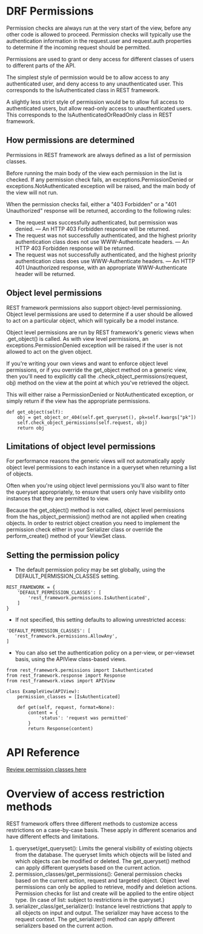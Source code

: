 # DRF Permissions
Permission checks are always run at the very start of the view, before any other code is allowed to proceed. Permission checks will typically use the authentication information in the request.user and request.auth properties to determine if the incoming request should be permitted.

Permissions are used to grant or deny access for different classes of users to different parts of the API.

The simplest style of permission would be to allow access to any authenticated user, and deny access to any unauthenticated user. This corresponds to the IsAuthenticated class in REST framework.

A slightly less strict style of permission would be to allow full access to authenticated users, but allow read-only access to unauthenticated users. This corresponds to the IsAuthenticatedOrReadOnly class in REST framework.

## How permissions are determined
Permissions in REST framework are always defined as a list of permission classes.

Before running the main body of the view each permission in the list is checked. If any permission check fails, an exceptions.PermissionDenied or exceptions.NotAuthenticated exception will be raised, and the main body of the view will not run.

When the permission checks fail, either a "403 Forbidden" or a "401 Unauthorized" response will be returned, according to the following rules:

- The request was successfully authenticated, but permission was denied. — An HTTP 403 Forbidden response will be returned.
- The request was not successfully authenticated, and the highest priority authentication class does not use WWW-Authenticate headers. — An HTTP 403 Forbidden response will be returned.
- The request was not successfully authenticated, and the highest priority authentication class does use WWW-Authenticate headers. — An HTTP 401 Unauthorized response, with an appropriate WWW-Authenticate header will be returned.

## Object level permissions
REST framework permissions also support object-level permissioning. Object level permissions are used to determine if a user should be allowed to act on a particular object, which will typically be a model instance.

Object level permissions are run by REST framework's generic views when .get_object() is called. As with view level permissions, an exceptions.PermissionDenied exception will be raised if the user is not allowed to act on the given object.

If you're writing your own views and want to enforce object level permissions, or if you override the get_object method on a generic view, then you'll need to explicitly call the .check_object_permissions(request, obj) method on the view at the point at which you've retrieved the object.

This will either raise a PermissionDenied or NotAuthenticated exception, or simply return if the view has the appropriate permissions.
```
def get_object(self):
    obj = get_object_or_404(self.get_queryset(), pk=self.kwargs["pk"])
    self.check_object_permissions(self.request, obj)
    return obj
```

## Limitations of object level permissions
For performance reasons the generic views will not automatically apply object level permissions to each instance in a queryset when returning a list of objects.

Often when you're using object level permissions you'll also want to filter the queryset appropriately, to ensure that users only have visibility onto instances that they are permitted to view.

Because the get_object() method is not called, object level permissions from the has_object_permission() method are not applied when creating objects. In order to restrict object creation you need to implement the permission check either in your Serializer class or override the perform_create() method of your ViewSet class.

## Setting the permission policy
- The default permission policy may be set globally, using the DEFAULT_PERMISSION_CLASSES setting.

```
REST_FRAMEWORK = {
    'DEFAULT_PERMISSION_CLASSES': [
        'rest_framework.permissions.IsAuthenticated',
    ]
}
```

- If not specified, this setting defaults to allowing unrestricted access:
```
'DEFAULT_PERMISSION_CLASSES': [
   'rest_framework.permissions.AllowAny',
]
```

- You can also set the authentication policy on a per-view, or per-viewset basis, using the APIView class-based views.

```
from rest_framework.permissions import IsAuthenticated
from rest_framework.response import Response
from rest_framework.views import APIView

class ExampleView(APIView):
    permission_classes = [IsAuthenticated]

    def get(self, request, format=None):
        content = {
            'status': 'request was permitted'
        }
        return Response(content)
```

# API Reference
[Review permission classes here](https://www.django-rest-framework.org/api-guide/permissions/)

# Overview of access restriction methods
REST framework offers three different methods to customize access restrictions on a case-by-case basis. These apply in different scenarios and have different effects and limitations.

1. queryset/get_queryset(): Limits the general visibility of existing objects from the database. The queryset limits which objects will be listed and which objects can be modified or deleted. The get_queryset() method can apply different querysets based on the current action.
2. permission_classes/get_permissions(): General permission checks based on the current action, request and targeted object. Object level permissions can only be applied to retrieve, modify and deletion actions. Permission checks for list and create will be applied to the entire object type. (In case of list: subject to restrictions in the queryset.)
3. serializer_class/get_serializer(): Instance level restrictions that apply to all objects on input and output. The serializer may have access to the request context. The get_serializer() method can apply different serializers based on the current action.

